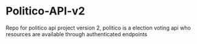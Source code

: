 # Politico-API-v2
Repo for politico api project version 2, politico is a election voting api  who resources are available through authenticated endpoints
